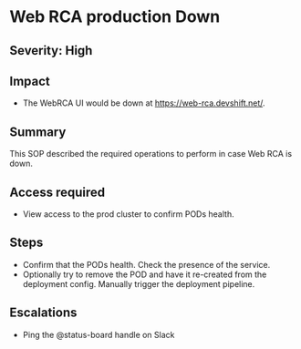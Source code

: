 # Web RCA production Down

## Severity: High 

## Impact

- The WebRCA UI would be down at https://web-rca.devshift.net/.

## Summary

This SOP described the required operations to perform in case Web RCA is down.

## Access required

- View access to the prod cluster to confirm PODs health.

## Steps

- Confirm that the PODs health. Check the presence of the service.
- Optionally try to remove the POD and have it re-created from the deployment config. Manually trigger the deployment pipeline.

## Escalations
- Ping the @status-board handle on Slack
